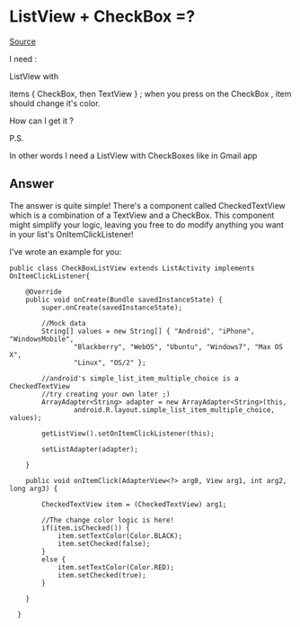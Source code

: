 ListView + CheckBox =?
===============================

[Source](http://stackoverflow.com/questions/12821663/listview-checkbox/ "Source")

I need :

ListView with

items { CheckBox, then TextView } ;
when you press on the CheckBox , item should change it's color.

How can I get it ?

P.S.

In other words I need a ListView with CheckBoxes like in Gmail app

## Answer ##

The answer is quite simple! There's a component called CheckedTextView which is a combination of a TextView and a CheckBox. This component might simplify your logic, leaving you free to do modify anything you want in your list's OnItemClickListener!

I've wrote an example for you:

    public class CheckBoxListView extends ListActivity implements OnItemClickListener{

        @Override
        public void onCreate(Bundle savedInstanceState) {
            super.onCreate(savedInstanceState);

            //Mock data
            String[] values = new String[] { "Android", "iPhone", "WindowsMobile",
                    "Blackberry", "WebOS", "Ubuntu", "Windows7", "Max OS X",
                    "Linux", "OS/2" };

            //android's simple_list_item_multiple_choice is a CheckedTextView
            //try creating your own later ;)
            ArrayAdapter<String> adapter = new ArrayAdapter<String>(this,
                    android.R.layout.simple_list_item_multiple_choice, values);

            getListView().setOnItemClickListener(this);

            setListAdapter(adapter);

        }

        public void onItemClick(AdapterView<?> arg0, View arg1, int arg2, long arg3) {

            CheckedTextView item = (CheckedTextView) arg1;

            //The change color logic is here!
            if(item.isChecked()) {
                item.setTextColor(Color.BLACK);
                item.setChecked(false);
            }
            else {
                item.setTextColor(Color.RED);
                item.setChecked(true);
            }

        }

      }
      
